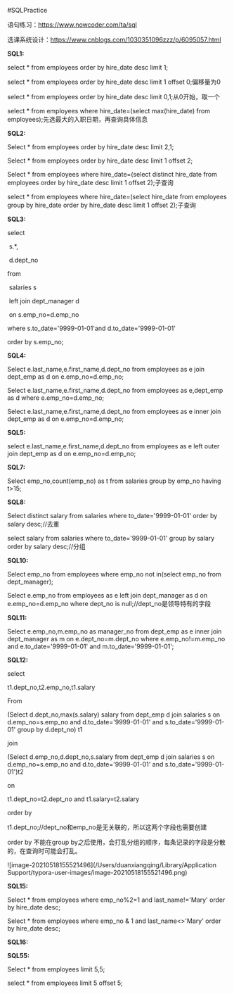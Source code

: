 #SQLPractice

语句练习：https://www.nowcoder.com/ta/sql

选课系统设计：https://www.cnblogs.com/1030351096zzz/p/6095057.html

**SQL1:**

select * from employees  order by hire_date desc limit 1;

select * from employees  order by hire_date desc limit 1 offset 0;偏移量为0

select * from employees  order by hire_date desc limit 0,1;从0开始，取一个

select * from employees where hire_date=(select max(hire_date) from employees);先选最大的入职日期，再查询具体信息

**SQL2:**

Select * from employees order by hire_date desc limit 2,1;

Select * from employees order by hire_date desc limit 1 offset 2;

Select * from employees where hire_date=(select distinct hire_date from employees order by hire_date desc limit 1 offset 2);子查询

select * from employees where hire_date=(select hire_date from employees group by hire_date order by hire_date desc limit 1 offset 2);子查询

**SQL3:**

select 

​    s.*,

​    d.dept_no 

from 

​    salaries s 

​    left join dept_manager d 

​      on s.emp_no=d.emp_no

where s.to_date='9999-01-01'and d.to_date='9999-01-01'

order by s.emp_no; 

**SQL4:**

Select e.last_name,e.first_name,d.dept_no from employees as e join dept_emp as d on e.emp_no=d.emp_no;

Select e.last_name,e.first_name,d.dept_no from employees as e,dept_emp as d where e.emp_no=d.emp_no;

Select e.last_name,e.first_name,d.dept_no from employees as e inner join dept_emp as d on e.emp_no=d.emp_no;

**SQL5:**

select e.last_name,e.first_name,d.dept_no from employees as e left outer join dept_emp as d on e.emp_no=d.emp_no;

**SQL7:**

Select emp_no,count(emp_no) as t from salaries group by emp_no having t>15;

**SQL8:**

Select distinct salary from salaries where to_date='9999-01-01' order by salary desc;//去重

select salary from salaries where to_date='9999-01-01' group by salary order by salary desc;//分组

**SQL10:**

Select emp_no from employees where emp_no not in(select emp_no from dept_manager);

Select e.emp_no from employees as e left join dept_manager as d on e.emp_no=d.emp_no where dept_no is null;//dept_no是领导特有的字段

**SQL11:**

Select e.emp_no,m.emp_no as manager_no from dept_emp as e inner join dept_manager as m on e.dept_no=m.dept_no where e.emp_no!=m.emp_no and e.to_date='9999-01-01' and m.to_date='9999-01-01';

**SQL12:**

select

   t1.dept_no,t2.emp_no,t1.salary

From

  (Select d.dept_no,max(s.salary) salary from dept_emp d join salaries s on d.emp_no=s.emp_no and d.to_date='9999-01-01' and s.to_date='9999-01-01' group by d.dept_no) t1

join

  (Select d.emp_no,d.dept_no,s.salary from dept_emp d join salaries s on d.emp_no=s.emp_no and d.to_date='9999-01-01' and s.to_date='9999-01-01')t2

on

  t1.dept_no=t2.dept_no and t1.salary=t2.salary

order by

 t1.dept_no;//dept_no和emp_no是无关联的，所以这两个字段也需要创建

order by 不能在group by之后使用，会打乱分组的顺序，每条记录的字段是分散的，在查询时可能会打乱。

![image-20210518155521496](/Users/duanxiangqing/Library/Application Support/typora-user-images/image-20210518155521496.png)

**SQL15:**

Select * from employees where emp_no%2=1 and last_name!='Mary' order by hire_date desc;

Select * from employees where emp_no & 1 and last_name<>'Mary' order by hire_date desc;

**SQL16:**

**SQL55:**

Select * from employees limit 5,5;

select * from employees limit 5 offset 5;